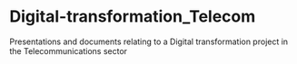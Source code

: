 # Digital-transformation_Telecom
Presentations and documents relating to a Digital transformation project in the Telecommunications sector
